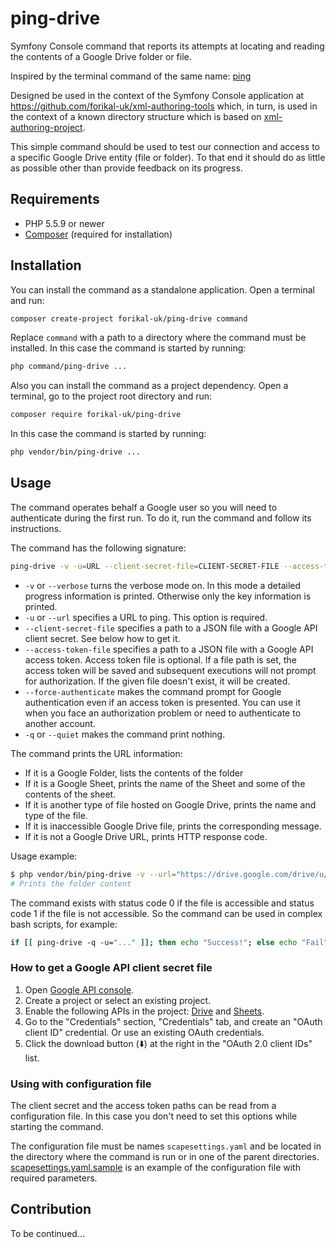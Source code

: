 # ping-drive

Symfony Console command that reports its attempts at locating and reading the contents of a Google Drive folder or file.

Inspired by the terminal command of the same name: [ping](https://en.wikipedia.org/wiki/Ping_(networking_utility))

Designed be used in the context of the Symfony Console application at https://github.com/forikal-uk/xml-authoring-tools which, in turn, is used in the context of a known directory structure which is based on [xml-authoring-project](https://github.com/forikal-uk/xml-authoring-project).

This simple command should be used to test our connection and access to a specific Google Drive entity (file or folder). To that end it should do as little as possible other than provide feedback on its progress.

## Requirements

* PHP 5.5.9 or newer
* [Composer](http://getcomposer.org) (required for installation)

## Installation

You can install the command as a standalone application. Open a terminal and run:

```bash
composer create-project forikal-uk/ping-drive command
```

Replace `command` with a path to a directory where the command must be installed. In this case the command is started by running:

```bash
php command/ping-drive ...
```

Also you can install the command as a project dependency. Open a terminal, go to the project root directory and run:

```bash
composer require forikal-uk/ping-drive
```

In this case the command is started by running:

```bash
php vendor/bin/ping-drive ...
```

## Usage

The command operates behalf a Google user so you will need to authenticate during the first run. 
To do it, run the command and follow its instructions.

The command has the following signature:

```bash
ping-drive -v -u=URL --client-secret-file=CLIENT-SECRET-FILE --access-token-file=ACCESS-TOKEN-FILE --force-authenticate -q
```

* `-v` or `--verbose` turns the verbose mode on. In this mode a detailed progress information is printed. Otherwise only the key information is printed.
* `-u` or `--url` specifies a URL to ping. This option is required.
* `--client-secret-file` specifies a path to a JSON file with a Google API client secret. See below how to get it.
* `--access-token-file` specifies a path to a JSON file with a Google API access token. Access token file is optional. If a file path is set, the access token will be saved and subsequent executions will not prompt for authorization. If the given file doesn't exist, it will be created.
* `--force-authenticate` makes the command prompt for Google authentication even if an access token is presented. You can use it when you face an authorization problem or need to authenticate to another account.
* `-q` or `--quiet` makes the command print nothing.

The command prints the URL information:

* If it is a Google Folder, lists the contents of the folder
* If it is a Google Sheet, prints the name of the Sheet and some of the contents of the sheet.
* If it is another type of file hosted on Google Drive, prints the name and type of the file.
* If it is inaccessible Google Drive file, prints the corresponding message. 
* If it is not a Google Drive URL, prints HTTP response code.

Usage example:

```bash
$ php vendor/bin/ping-drive -v --url="https://drive.google.com/drive/u/0/folders/0B5q9i2h-vGaCQXhLZFNLT2JyV0U"
# Prints the folder content
```

The command exists with status code 0 if the file is accessible and status code 1 if the file is not accessible.
So the command can be used in complex bash scripts, for example:

```bash
if [[ ping-drive -q -u="..." ]]; then echo "Success!"; else echo "Fail"; fi
```

### How to get a Google API client secret file

1. Open [Google API console](http://console.developers.google.com).
2. Create a project or select an existing project.
3. Enable the following APIs in the project: [Drive](https://console.developers.google.com/apis/api/drive.googleapis.com) and [Sheets](https://console.developers.google.com/apis/api/sheets.googleapis.com).
4. Go to the "Credentials" section, "Credentials" tab, and create an "OAuth client ID" credential. Or use an existing OAuth credentials.
5. Click the download button (⬇️) at the right in the "OAuth 2.0 client IDs" list.

### Using with configuration file

The client secret and the access token paths can be read from a configuration file. 
In this case you don't need to set this options while starting the command.

The configuration file must be names `scapesettings.yaml` and be located in the directory where the command is run or
in one of the parent directories. [scapesettings.yaml.sample](scapesettings.yaml.sample) is an example of the configuration file with required parameters.

## Contribution

To be continued...
